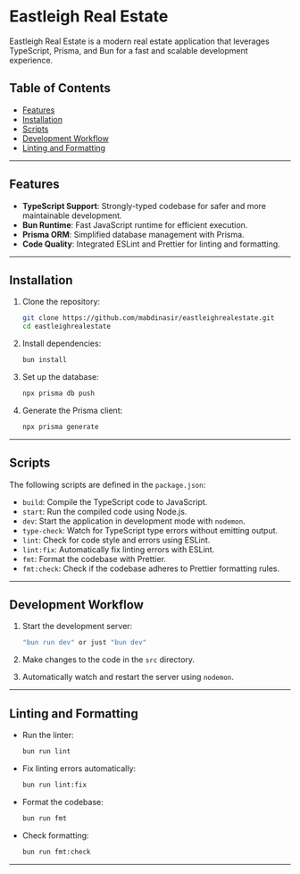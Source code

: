 # Eastleigh Real Estate

Eastleigh Real Estate is a modern real estate application that leverages TypeScript, Prisma, and Bun for a fast and scalable development experience.

## Table of Contents

- [Features](#features)
- [Installation](#installation)
- [Scripts](#scripts)
- [Development Workflow](#development-workflow)
- [Linting and Formatting](#linting-and-formatting)

---

## Features

- **TypeScript Support**: Strongly-typed codebase for safer and more maintainable development.
- **Bun Runtime**: Fast JavaScript runtime for efficient execution.
- **Prisma ORM**: Simplified database management with Prisma.
- **Code Quality**: Integrated ESLint and Prettier for linting and formatting.

---

## Installation

1. Clone the repository:

    ```bash
    git clone https://github.com/mabdinasir/eastleighrealestate.git
    cd eastleighrealestate
    ```

2. Install dependencies:

    ```bash
    bun install
    ```

3. Set up the database:

    ```bash
    npx prisma db push
    ```

4. Generate the Prisma client:
    ```bash
    npx prisma generate
    ```

---

## Scripts

The following scripts are defined in the `package.json`:

- `build`: Compile the TypeScript code to JavaScript.
- `start`: Run the compiled code using Node.js.
- `dev`: Start the application in development mode with `nodemon`.
- `type-check`: Watch for TypeScript type errors without emitting output.
- `lint`: Check for code style and errors using ESLint.
- `lint:fix`: Automatically fix linting errors with ESLint.
- `fmt`: Format the codebase with Prettier.
- `fmt:check`: Check if the codebase adheres to Prettier formatting rules.

---

## Development Workflow

1. Start the development server:

    ```bash
    "bun run dev" or just "bun dev"
    ```

2. Make changes to the code in the `src` directory.

3. Automatically watch and restart the server using `nodemon`.

---

## Linting and Formatting

- Run the linter:

    ```bash
    bun run lint
    ```

- Fix linting errors automatically:

    ```bash
    bun run lint:fix
    ```

- Format the codebase:

    ```bash
    bun run fmt
    ```

- Check formatting:
    ```bash
    bun run fmt:check
    ```

---
